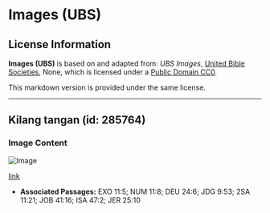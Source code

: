 # Images (UBS)

## License Information

**Images (UBS)** is based on and adapted from: _UBS Images_, [United Bible Societies](https://unitedbiblesocieties.org/), None, which is licensed under a [Public Domain CC0](https://creativecommons.org/public-domain/cc0/).

This markdown version is provided under the same license.



--------------------------------

## Kilang tangan (id: 285764)

### Image Content

![Image](https://cdn.aquifer.bible/aquifer-content/resources/Media/WEB-0481_handmill.jpg)

[link](https://cdn.aquifer.bible/aquifer-content/resources/Media/WEB-0481_handmill.jpg)

* **Associated Passages:** EXO 11:5; NUM 11:8; DEU 24:6; JDG 9:53; 2SA 11:21; JOB 41:16; ISA 47:2; JER 25:10

